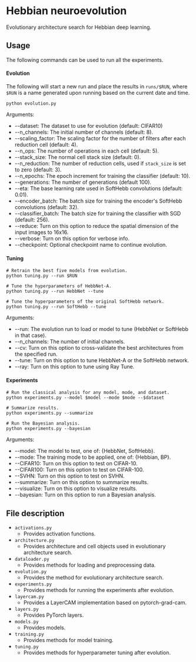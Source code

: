 # Hebbian neuroevolution

Evolutionary architecture search for Hebbian deep learning.

## Usage

The following commands can be used to run all the experiments.

#### Evolution

The following will start a new run and place the results in ```runs/$RUN```, where ```$RUN``` is a name generated upon
running based on the current date and time.

```
python evolution.py
```

Arguments:

- --dataset: The dataset to use for evolution (default: CIFAR10)
- --n_channels: The initial number of channels (default: 8).
- --scaling_factor: The scaling factor for the number of filters after each reduction cell (default: 4).
- --n_ops: The number of operations in each cell (default: 5).
- --stack_size: The normal cell stack size (default: 0).
- --n_reduction: The number of reduction cells, used if ``stack_size`` is set to zero (default: 3).
- --n_epochs: The epoch increment for training the classifier (default: 10).
- --generations: The number of generations (default 100).
- --eta: The base learning rate used in SoftHebb convolutions (default: 0.01).
- --encoder_batch: The batch size for training the encoder's SoftHebb convolutions (default: 32).
- --classifier_batch: The batch size for training the classifier with SGD (default: 256).
- --reduce: Turn on this option to reduce the spatial dimension of the input images to 16x16.
- --verbose: Turn on this option for verbose info.
- --checkpoint: Optional checkpoint name to continue evolution.

#### Tuning

```
# Retrain the best five models from evolution.
python tuning.py --run $RUN

# Tune the hyperparameters of HebbNet-A.
python tuning.py --run HebbNet --tune

# Tune the hyperparameters of the original SoftHebb network.
python tuning.py --run SoftHebb --tune
```

Arguments:

- --run: The evolution run to load or model to tune (HebbNet or SoftHebb in that case).
- --n_channels: The number of initial channels.
- --cv: Turn on this option to cross-validate the best architectures from the specified run.
- --tune: Turn on this option to tune HebbNet-A or the SoftHebb network.
- --ray: Turn on this option to tune using Ray Tune.

#### Experiments

```
# Run the classical analysis for any model, mode, and dataset.
python experiments.py --model $model --mode $mode --$dataset

# Summarize results.
python experiments.py --summarize

# Run the Bayesian analysis.
python experiments.py --bayesian
```

Arguments:

- --model: The model to test, one of: {HebbNet, SoftHebb}.
- --mode: The training mode to be applied, one of: {Hebbian, BP}.
- --CIFAR10: Turn on this option to test on CIFAR-10.
- --CIFAR100: Turn on this option to test on CIFAR-100.
- --SVHN: Turn on this option to test on SVHN.
- --summarize: Turn on this option to summarize results.
- --visualize: Turn on this option to visualize results.
- --bayesian: Turn on this option to run a Bayesian analysis.

## File description

- ```activations.py```
    - Provides activation functions.
- ```architecture.py```
    - Provides architecture and cell objects used in evolutionary architecture search.
- ```dataloader.py```
    - Provides methods for loading and preprocessing data.
- ```evolution.py```
    - Provides the method for evolutionary architecture search.
- ```experiments.py```
    - Provides methods for running the experiments after evolution.
- ```layercam.py```
    - Provides a LayerCAM implementation based on pytorch-grad-cam.
- ```layers.py```
    - Provides PyTorch layers.
- ```models.py```
    - Provides models.
- ```training.py```
    - Provides methods for model training.
- ```tuning.py```
    - Provides methods for hyperparameter tuning after evolution.
